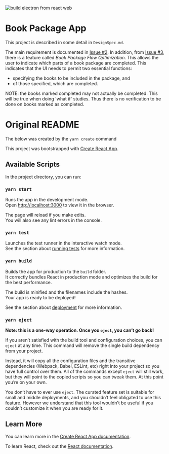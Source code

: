 ![build electron from react web](https://github.com/unfoldingWord/book-package-app/workflows/build%20electron%20from%20react%20web/badge.svg)
# Book Package App

This project is described in some detail in `DesignSpec.md`. 

The main requirement is documented in [Issue #2](https://github.com/unfoldingWord/book-package-app/issues/2). In addition, from [Issue #3](https://github.com/unfoldingWord/book-package-app/issues/3), there is a feature called *Book Package Flow Optimization*. This allows the user to indicate which parts of a book package are completed. This indicates that the UI needs to permit two essential functions:

- specifying the books to be included in the package, and
- of those specified, which are completed.

NOTE: the books marked completed may not actually be completed. This will be true when doing 'what if' studies. Thus there is no verification to be done on books marked as completed.



# Original README 

The below was created by the `yarn create` command

This project was bootstrapped with [Create React App](https://github.com/facebook/create-react-app).

## Available Scripts

In the project directory, you can run:

### `yarn start`

Runs the app in the development mode.<br />
Open [http://localhost:3000](http://localhost:3000) to view it in the browser.

The page will reload if you make edits.<br />
You will also see any lint errors in the console.

### `yarn test`

Launches the test runner in the interactive watch mode.<br />
See the section about [running tests](https://facebook.github.io/create-react-app/docs/running-tests) for more information.

### `yarn build`

Builds the app for production to the `build` folder.<br />
It correctly bundles React in production mode and optimizes the build for the best performance.

The build is minified and the filenames include the hashes.<br />
Your app is ready to be deployed!

See the section about [deployment](https://facebook.github.io/create-react-app/docs/deployment) for more information.

### `yarn eject`

**Note: this is a one-way operation. Once you `eject`, you can’t go back!**

If you aren’t satisfied with the build tool and configuration choices, you can `eject` at any time. This command will remove the single build dependency from your project.

Instead, it will copy all the configuration files and the transitive dependencies (Webpack, Babel, ESLint, etc) right into your project so you have full control over them. All of the commands except `eject` will still work, but they will point to the copied scripts so you can tweak them. At this point you’re on your own.

You don’t have to ever use `eject`. The curated feature set is suitable for small and middle deployments, and you shouldn’t feel obligated to use this feature. However we understand that this tool wouldn’t be useful if you couldn’t customize it when you are ready for it.

## Learn More

You can learn more in the [Create React App documentation](https://facebook.github.io/create-react-app/docs/getting-started).

To learn React, check out the [React documentation](https://reactjs.org/).
